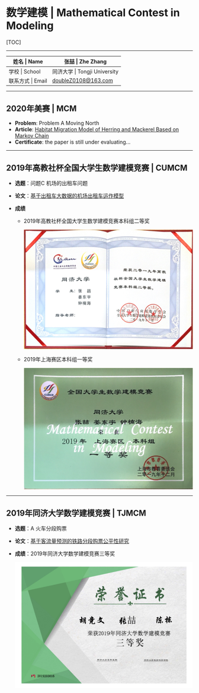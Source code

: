 # 数学建模 | Mathematical Contest in Modeling
[TOC]

------

| 姓名 \| Name      | 张喆 \| Zhe Zhang             |
| ----------------- | ----------------------------- |
| 学校 \| School    | 同济大学 \| Tongji University |
| 联系方式 \| Email | doubleZ0108@163.com           |

------

## 2020年美赛 | MCM

- **Problem**: Problem A Moving North
- **Article**: [Habitat Migration Model of Herring and Mackerel Based on Markov Chain](https://github.com/doubleZ0108/Mathematical-Contest-in-Modeling/blob/master/2020%E7%BE%8E%E8%B5%9B%20%7C%20MCM/article/2001958.pdf)
- **Certificate**: the paper is still under evaluating...

------

## 2019年高教社杯全国大学生数学建模竞赛 | CUMCM

- **选题**：问题C 机场的出租车问题

- **论文**：[基于出租车大数据的机场出租车运作模型](https://github.com/doubleZ0108/Mathematical-Contest-in-Modeling/blob/master/2019国赛%20%7C%20CUMCM%20/论文/C201909003048.pdf)

- **成绩**

  - 2019年高教社杯全国大学生数学建模竞赛本科组二等奖

    <img src="2019国赛 | CUMCM/数模国家二等奖.jpg" alt="数模国家二等奖" style="zoom:50%;" />

  - 2019年上海赛区本科组一等奖

    <img src="2019国赛 | CUMCM/数模上海赛区一等奖.jpg" alt="数模上海赛区一等奖" style="zoom:50%;" />

------

## 2019年同济大学数学建模竞赛 | TJMCM

- **选题**：A 火车分段购票

- **论文**：[基于客流量预测的铁路分段购票公平性研究](https://github.com/doubleZ0108/Mathematical-Contest-in-Modeling/blob/master/2019校赛%20%7C%20TJMCM/论文/基于客流量预测的铁路分段购票公平性研究.pdf)

- **成绩**：2019年同济大学数学建模竞赛三等奖

   <img src="2019校赛 | TJMCM/2019数模校赛证书.png" alt="2019数模校赛证书" style="zoom:50%;" />